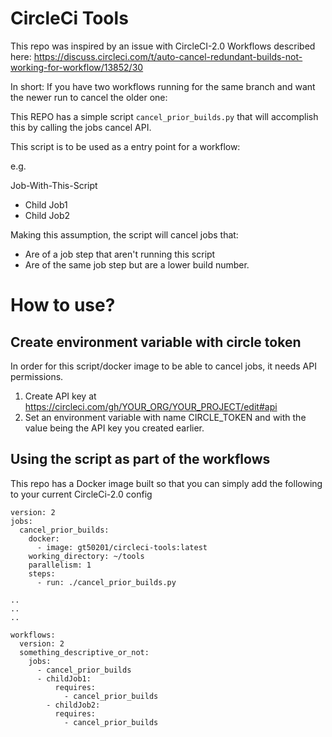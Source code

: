 # CircleCi Tools

This repo was inspired by an issue with CircleCI-2.0 Workflows described here: https://discuss.circleci.com/t/auto-cancel-redundant-builds-not-working-for-workflow/13852/30

In short:
If you have two workflows running for the same branch and want the newer run to cancel the older one:

This REPO has a simple script `cancel_prior_builds.py` that will accomplish this by calling the jobs cancel API.


This script is to be used as a entry point for a workflow:

e.g.

Job-With-This-Script
- Child Job1
- Child Job2

Making this assumption, the script will cancel jobs that:
* Are of a job step that aren't running this script
* Are of the same job step but are a lower build number.


# How to use?
## Create environment variable with circle token
In order for this script/docker image to be able to cancel jobs, it needs API permissions.

1. Create API key at https://circleci.com/gh/YOUR_ORG/YOUR_PROJECT/edit#api
2. Set an environment variable with name CIRCLE_TOKEN and with the value being the API key you created earlier.

## Using the script as part of the workflows
This repo has a Docker image built so that you can simply add the following to your current CircleCi-2.0 config

```
version: 2
jobs:
  cancel_prior_builds:
    docker:
      - image: gt50201/circleci-tools:latest
    working_directory: ~/tools
    parallelism: 1
    steps:
      - run: ./cancel_prior_builds.py

..
..
..

workflows:
  version: 2
  something_descriptive_or_not:
    jobs:
      - cancel_prior_builds
      - childJob1:
          requires:
            - cancel_prior_builds
        - childJob2:
          requires:
            - cancel_prior_builds
```

